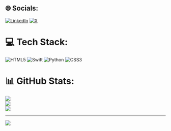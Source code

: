 
## 🌐 Socials:
[![LinkedIn](https://img.shields.io/badge/LinkedIn-%230077B5.svg?logo=linkedin&logoColor=white)](https://linkedin.com/in/https://www.linkedin.com/in/unutanm/)
[![X](https://img.shields.io/badge/X-black.svg?logo=X&logoColor=white)](https://x.com/https://x.com/unutanm) 

# 💻 Tech Stack:
![HTML5](https://img.shields.io/badge/html5-%23E34F26.svg?style=for-the-badge&logo=html5&logoColor=white) ![Swift](https://img.shields.io/badge/swift-F54A2A?style=for-the-badge&logo=swift&logoColor=white) ![Python](https://img.shields.io/badge/python-3670A0?style=for-the-badge&logo=python&logoColor=ffdd54) ![CSS3](https://img.shields.io/badge/css3-%231572B6.svg?style=for-the-badge&logo=css3&logoColor=white)
# 📊 GitHub Stats:
![](https://github-readme-stats.vercel.app/api?username=unutanm&theme=dark&hide_border=false&include_all_commits=false&count_private=false)<br/>
![](https://github-readme-streak-stats.herokuapp.com/?user=unutanm&theme=dark&hide_border=false)<br/>
![](https://github-readme-stats.vercel.app/api/top-langs/?username=unutanm&theme=dark&hide_border=false&include_all_commits=false&count_private=false&layout=compact)


---
[![](https://visitcount.itsvg.in/api?id=unutanm&icon=0&color=0)](https://visitcount.itsvg.in)

<!-- Proudly created with GPRM ( https://gprm.itsvg.in ) -->

